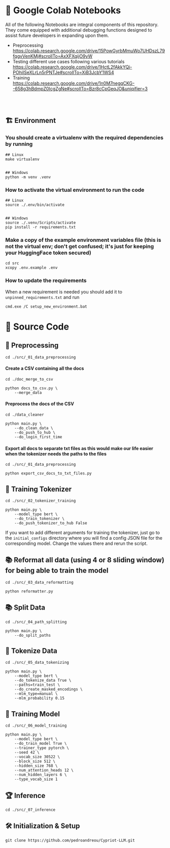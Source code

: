 # :memo: Google Colab Notebooks
All of the following Notebooks are integral components of this repository. They come equipped with additional debugging functions designed to assist future developers in expanding upon them.<br>
- Preprocessing<br>
    https://colab.research.google.com/drive/15PowGyrbMmuWo7UHDszL79fqgvVenKMj#scrollTo=AxXFXqijO9yW
- Testing different use cases following various tutorials<br>
    https://colab.research.google.com/drive/1HctL2fAkkYQi-POhiISeXLrLn5rPNTJe#scrollTo=XiB3JcbY1WS4
- Training<br>
    https://colab.research.google.com/drive/1n0M7negqCKG--658g3hBdmpZ0IcgZgNe#scrollTo=Bzr8cCpGeqJO&uniqifier=3
<br>
<br>

## :building_construction: Environment

### You should create a virtualenv with the required dependencies by running
```
## Linux
make virtualenv


## Windows
python -m venv .venv
```


### How to activate the virtual environment to run the code
```
## Linux
source ./.env/bin/activate


## Windows
source ./.venv/Scripts/activate
pip install -r requirements.txt
```


### Make a copy of the example environment variables file (this is not the virtual env; don't get confused; it's just for keeping your HuggingFace token secured)
```
cd src
xcopy .env.example .env
```


### How to update the requirements
When a new requirement is needed you should add it to `unpinned_requirements.txt` and run
```
cmd.exe /C setup_new_environment.bat
```


# :crossed_flags: Source Code
## :hammer: Preprocessing
```
cd ./src/_01_data_preprocessing
```

#### Create a CSV containing all the docs
```
cd ./doc_merge_to_csv

python docs_to_csv.py \
    --merge_data
```

#### Preprocess the docs of the CSV
```
cd ./data_cleaner

python main.py \
    --do_clean_data \
    --do_push_to_hub \
    --do_login_first_time
```


#### Export all docs to separate txt files as this would make our life easier when the tokenizer needs the paths to the files
```
cd ./src/_01_data_preprocessing

python export_csv_docs_to_txt_files.py
```


## :runner: Training Tokenizer
```
cd ./src/_02_tokenizer_training

python main.py \
    --model_type bert \
    --do_train_tokenizer \
    --do_push_tokenizer_to_hub False
```
If you want to add different arguments for training the tokenizer, just go to the `initial_configs` directory where you will find a config JSON file for the corresponding model. Change the values there and rerun the script.


## :books: Reformat all data (using 4 or 8 sliding window) for being able to train the model
```
cd ./src/_03_data_reformatting

python reformatter.py
```


## :books: Split Data
```
cd ./src/_04_path_splitting

python main.py \
    --do_split_paths
```


## :runner: Tokenize Data
```
cd ./src/_05_data_tokenizing

python main.py \
    --model_type bert \
    --do_tokenize_data True \
    --paths=train_test \
    --do_create_masked_encodings \
    --mlm_type=manual \
    --mlm_probability 0.15
```


## :runner: Training Model
```
cd ./src/_06_model_training

python main.py \
    --model_type bert \
    --do_train_model True \
    --trainer_type pytorch \
    --seed 42 \
    --vocab_size 30522 \
    --block_size 512 \
    --hidden_size 768 \
    --num_attention_heads 12 \
    --num_hidden_layers 6 \
    --type_vocab_size 1
```


## :trophy: Inference
```
cd ./src/_07_inference
```


## 🛠 Initialization & Setup
    git clone https://github.com/pedroandreou/Cypriot-LLM.git
